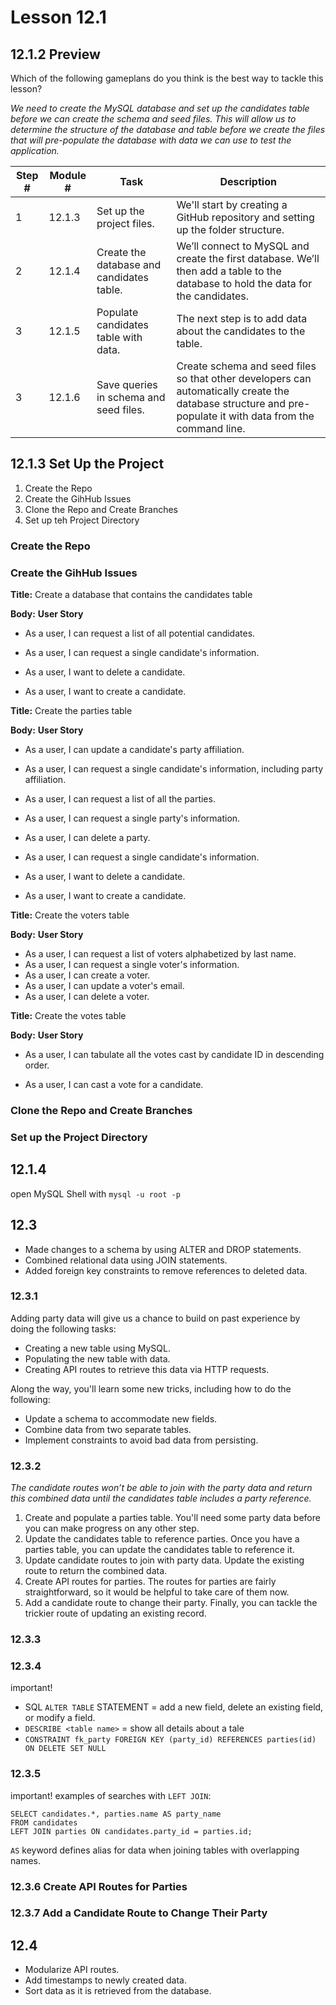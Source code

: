 # Lesson 12.1

## 12.1.2 Preview

Which of the following gameplans do you think is the best way to tackle this lesson?

_We need to create the MySQL database and set up the candidates table before we can create the schema and seed files. This will allow us to determine the structure of the database and table before we create the files that will pre-populate the database with data we can use to test the application._

| Step # | Module # | Task                                      | Description                                                                                                                                                |
| ------ | -------- | ----------------------------------------- | ---------------------------------------------------------------------------------------------------------------------------------------------------------- |
| 1      | 12.1.3   | Set up the project files.                 | We'll start by creating a GitHub repository and setting up the folder structure.                                                                           |
| 2      | 12.1.4   | Create the database and candidates table. | We’ll connect to MySQL and create the first database. We’ll then add a table to the database to hold the data for the candidates.                          |
| 3      | 12.1.5   | Populate candidates table with data.      | The next step is to add data about the candidates to the table.                                                                                            |
| 3      | 12.1.6   | Save queries in schema and seed files.    | Create schema and seed files so that other developers can automatically create the database structure and pre-populate it with data from the command line. |

## 12.1.3 Set Up the Project

1. Create the Repo
1. Create the GihHub Issues
1. Clone the Repo and Create Branches
1. Set up teh Project Directory

### Create the Repo

### Create the GihHub Issues

**Title:**
Create a database that contains the candidates table

**Body:**
**User Story**

-   As a user, I can request a list of all potential candidates.

-   As a user, I can request a single candidate's information.

-   As a user, I want to delete a candidate.

-   As a user, I want to create a candidate.

**Title:**
Create the parties table

**Body:**
**User Story**

-   As a user, I can update a candidate's party affiliation.

-   As a user, I can request a single candidate's information, including party affiliation.

-   As a user, I can request a list of all the parties.

-   As a user, I can request a single party's information.

-   As a user, I can delete a party.

-   As a user, I can request a single candidate's information.

-   As a user, I want to delete a candidate.

-   As a user, I want to create a candidate.

**Title:**
Create the voters table

**Body:**
**User Story**

-   As a user, I can request a list of voters alphabetized by last name.
-   As a user, I can request a single voter's information.
-   As a user, I can create a voter.
-   As a user, I can update a voter's email.
-   As a user, I can delete a voter.

**Title:**
Create the votes table

**Body:**
**User Story**

-   As a user, I can tabulate all the votes cast by candidate ID in descending order.

-   As a user, I can cast a vote for a candidate.

### Clone the Repo and Create Branches

### Set up the Project Directory

## 12.1.4

open MySQL Shell with `mysql -u root -p`

## 12.3

-   Made changes to a schema by using ALTER and DROP statements.
-   Combined relational data using JOIN statements.
-   Added foreign key constraints to remove references to deleted data.

### 12.3.1

Adding party data will give us a chance to build on past experience by doing the following tasks:

-   Creating a new table using MySQL.
-   Populating the new table with data.
-   Creating API routes to retrieve this data via HTTP requests.

Along the way, you'll learn some new tricks, including how to do the following:

-   Update a schema to accommodate new fields.
-   Combine data from two separate tables.
-   Implement constraints to avoid bad data from persisting.

### 12.3.2

_The candidate routes won’t be able to join with the party data and return this combined data until the candidates table includes a party reference._

1. Create and populate a parties table. You'll need some party data before you can make progress on any other step.
1. Update the candidates table to reference parties. Once you have a parties table, you can update the candidates table to reference it.
1. Update candidate routes to join with party data. Update the existing route to return the combined data.
1. Create API routes for parties. The routes for parties are fairly straightforward, so it would be helpful to take care of them now.
1. Add a candidate route to change their party. Finally, you can tackle the trickier route of updating an existing record.

### 12.3.3

### 12.3.4

important!

-   SQL `ALTER TABLE` STATEMENT = add a new field, delete an existing field, or modify a field.
-   `DESCRIBE <table name>` = show all details about a tale
-   `CONSTRAINT fk_party FOREIGN KEY (party_id) REFERENCES parties(id) ON DELETE SET NULL`

### 12.3.5

important!
examples of searches with `LEFT JOIN`:

```
SELECT candidates.*, parties.name AS party_name
FROM candidates
LEFT JOIN parties ON candidates.party_id = parties.id;
```

`AS` keyword defines alias for data when joining tables with overlapping names.

### 12.3.6 Create API Routes for Parties

### 12.3.7 Add a Candidate Route to Change Their Party

## 12.4

-   Modularize API routes.
-   Add timestamps to newly created data.
-   Sort data as it is retrieved from the database.

